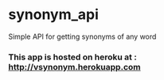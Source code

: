 # synonym_api
Simple API for getting synonyms of any word
### This app is hosted on heroku at : http://vsynonym.herokuapp.com
